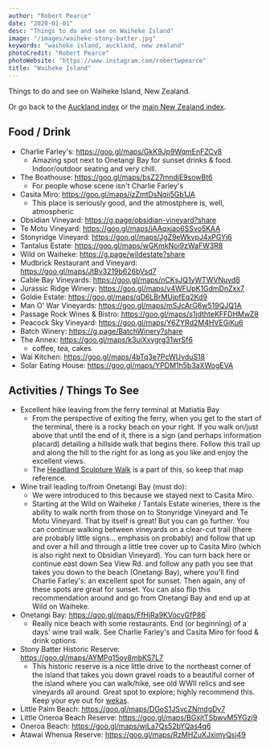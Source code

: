 ```yaml
---
author: "Robert Pearce"
date: "2020-01-01"
desc: "Things to do and see on Waiheke Island"
image: "/images/waiheke-stony-batter.jpg"
keywords: "waiheke island, auckland, new zealand"
photoCredit: "Robert Pearce"
photoWebsite: "https://www.instagram.com/robertwpearce"
title: "Waiheke Island"
---
```


Things to do and see on Waiheke Island, New Zealand.

Or go back to the [Auckland index](/new-zealand/auckland/index.html) or the
[main New Zealand index](/new-zealand/index.html).

## Food / Drink
* Charlie Farley's: https://goo.gl/maps/GkK9Jp9WqmEnFZCv8
  * Amazing spot next to Onetangi Bay for sunset drinks & food. Indoor/outdoor
  seating and very chill.
* The Boathouse: https://goo.gl/maps/bsZ27mndjE9sowBt6
  * For people whose scene isn't Charlie Farley's
* Casita Miro: https://goo.gl/maps/izZmtDsNqii5Gb1JA
  * This place is seriously good, and the atmostphere is, well, atmospheric
* Obsidian Vineyard: https://g.page/obsidian-vineyard?share
* Te Motu Vineyard: https://goo.gl/maps/jAAqxiao6SSvo5KAA
* Stonyridge Vineyard: https://goo.gl/maps/JgZ9eWkvpJ4xPGYj6
* Tantalus Estate: https://goo.gl/maps/wGKmkNoi9zWaFW3R8
* Wild on Waiheke: https://g.page/wildestate?share
* Mudbrick Restaurant and Vineyard: https://goo.gl/maps/JtBv3219b626bVsd7
* Cable Bay Vineyards: https://goo.gl/maps/nCKsJQ1yWTWVNuvd8
* Jurassic Ridge Winery: https://goo.gl/maps/v4WFUpK1GdmDnZxx7
* Goldie Estate: https://goo.gl/maps/qD6LBrMUjpfEq2Kd9
* Man O' War Vineyards: https://goo.gl/maps/mSJcArG6w519QJQ1A
* Passage Rock Wines & Bistro: https://goo.gl/maps/s1jdthteKFFDHMwZ8
* Peacock Sky Vineyard: https://goo.gl/maps/Y6ZYRd2M4HVEGiKu6
* Batch Winery: https://g.page/BatchWinery?share
* The Annex: https://goo.gl/maps/k3uiXxygrg31wrSf6
  * coffee, tea, cakes
* Wai Kitchen: https://goo.gl/maps/4bTq3e7PcWUvduS18
* Solar Eating House: https://goo.gl/maps/YPDM1h5b3aXWogEVA

## Activities / Things To See
* Excellent hike leaving from the ferry terminal at Matiatia Bay
  * From the perspective of exiting the ferry, when you get to the start of the
  terminal, there is a rocky beach on your right. If you walk on/just above that
  until the end of it, there is a sign (and perhaps information placard)
  detailing a hillside walk that begins there. Follow this trail up and along
  the hill to the right for as long as you like and enjoy the excellent views.
  * The [Headland Sculpture Walk](https://goo.gl/maps/Rychd3gcacvaoqraA) is a
  part of this, so keep that map reference.
* Wine trail leading to/from Onetangi Bay (must do):
  * We were introduced to this because we stayed next to Casita Miro.
  * Starting at the Wild on Waiheke / Tantals Estate wineries, there is the
  ability to walk north from those on to Stonyridge Vineyard and Te Motu
  Vineyard. That by itself is great! But you can go further. You can continue
  walking between vineyards on a clear-cut trail (there are probably little
  signs... emphasis on probably) and follow that up and over a hill and through
  a little tree cover up to Casita Miro (which is also right next to Obsidian
  Vineyard). You can turn back here or continue east down Sea View Rd. and
  follow any path you see that takes you down to the beach (Onetangi Bay), where
  you'll find Charlie Farley's: an excellent spot for sunset. Then again, any of
  these spots are great for sunset. You can also flip this recommendation around
  and go from Onetangi Bay and end up at Wild on Waiheke.
* Onetangi Bay: https://goo.gl/maps/FfHjRa9KVocvGfP86
  * Really nice beach with some restaurants. End (or beginning) of a days' wine
  trail walk. See Charlie Farley's and Casita Miro for food & drink options.
* Stony Batter Historic Reserve: https://goo.gl/maps/AYMPq15ov8mbKS7L7
  * This historic reserve is a nice little drive to the northeast corner of the
  island that takes you down gravel roads to a beautiful corner of the island
  where you can walk/hike, see old WWII relics and see vineyards all around.
  Great spot to explore; highly recommend this. Keep your eye out for [wekas](
  https://en.wikipedia.org/wiki/Weka).
* Little Palm Beach: https://goo.gl/maps/DGoS1JSvcZNmdgDy7
* Little Oneroa Beach Reserve: https://goo.gl/maps/BGxjtTSbwvM5YGzj9
* Oneroa Beach: https://goo.gl/maps/wjLa7Qs52bYQas4q6
* Atawai Whenua Reserve: https://goo.gl/maps/RzMHZuXJximyQsj49
